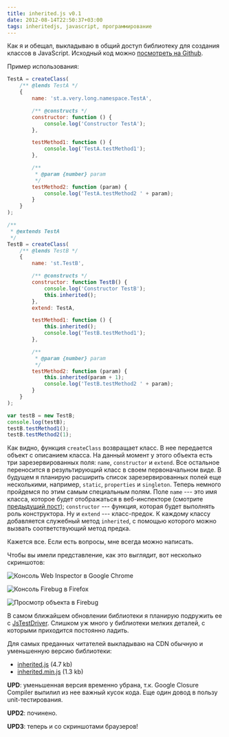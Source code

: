 ```yaml
---
title: inherited.js v0.1
date: 2012-08-14T22:50:37+03:00
tags: inheritedjs, javascript, программирование
---
```


Как я и обещал, выкладываю в общий доступ библиотеку для создания классов в JavaScript. Исходный код можно [посмотреть на Github](https://github.com/dikmax/inheritedjs). 

Пример использования:

~~~~~javascript
TestA = createClass(
    /** @lends TestA */
    {
        name: 'st.a.very.long.namespace.TestA',

        /** @constructs */
        constructor: function () {
            console.log('Constructor TestA');
        },

        testMethod1: function () {
            console.log('TestA.testMethod1');
        },

        /**
         * @param {number} param
         */
        testMethod2: function (param) {
            console.log('TestA.testMethod2 ' + param);
        }
    }
);

/**
 * @extends TestA
 */
TestB = createClass(
    /** @lends TestB */
    {
        name: 'st.TestB',

        /** @constructs */
        constructor: function TestB() {
            console.log('Constructor TestB');
            this.inherited();
        },
        extend: TestA,

        testMethod1: function () {
            this.inherited();
            console.log('TestB.testMethod1');
        },

        /**
         * @param {number} param
         */
        testMethod2: function (param) {
            this.inherited(param + 1);
            console.log('TestB.testMethod2 ' + param);
        }
    }
);

var testB = new TestB;
console.log(testB);
testB.testMethod1();
testB.testMethod2(1);
~~~~~

Как видно, функция `createClass` возвращает класс. В нее передается объект с описанием класса. На данный момент у этого объекта есть три зарезервированных поля: `name`, `constructor` и `extend`. Все остальное переносится в результирующий класс в своем первоначальном виде. В будущем я планирую расширить список зарезервированных полей еще несколькими, например, `static`, `properties` и `singleton`.
Теперь немного пройдемся по этим самым специальным полям. Поле `name` --- это имя класса, которое будет отображаться в веб-инспекторе (смотрите [предыдущий пост](http://dikmax.name/post/inheritedjsnames)); `constructor` --- функция, которая будет выполнять роль конструктора. Ну и `extend` --- класс-предок. К каждому классу добавляется служебный метод `inherited`, с помощью которого можно вызвать соответствующий метод предка.

Кажется все. Если есть вопросы, мне всегда можно написать.

Чтобы вы имели представление, как это выглядит, вот несколько скриншотов:

![Консоль Web Inspector в Google Chrome](http://c358655.r55.cf1.rackcdn.com/inheritedjs01chrome.png)

![Консоль Firebug в Firefox](http://c358655.r55.cf1.rackcdn.com/inheritedjs01firebug.png)

![Просмотр объекта в Firebug](http://c358655.r55.cf1.rackcdn.com/inheritedjs01firebug2.png)

В самом ближайшем обновлении библиотеки я планирую подружить ее с [JsTestDriver](http://code.google.com/p/js-test-driver/). Слишком уж много у библиотеки мелких деталей, с которыми приходится постоянно ладить.

Для самых преданных читателей выкладываю на CDN обычную и уменьшенную версию библиотеки:

* [inherited.js](http://c420808.r8.cf1.rackcdn.com/inherited.js) (4.7 kb)
* [inherited.min.js](http://c420808.r8.cf1.rackcdn.com/inherited.min.js) (1.3 kb)

**UPD**: уменьшенная версия временно убрана, т.к. Google Closure Compiler выпилил из нее важный кусок кода. Еще один довод в пользу unit-тестирования.

**UPD2**: починено.

**UPD3**: теперь и со скриншотами браузеров!